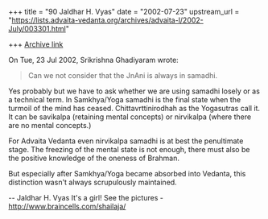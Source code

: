 +++
title = "90 Jaldhar H. Vyas"
date = "2002-07-23"
upstream_url = "https://lists.advaita-vedanta.org/archives/advaita-l/2002-July/003301.html"

+++
[Archive link](https://lists.advaita-vedanta.org/archives/advaita-l/2002-July/003301.html)

On Tue, 23 Jul 2002, Srikrishna Ghadiyaram wrote:

> Can we not consider that the JnAni is always in
> samadhi.
>

Yes probably but we have to ask whether we are using samadhi losely or as
a technical term.  In Samkhya/Yoga samadhi is the final state when the
turmoil of the mind has ceased.  Chittavrttinirodhah as the Yogasutras
call it.  It can be savikalpa (retaining mental concepts) or nirvikalpa
(where there are no mental concepts.)

For Advaita Vedanta even nirvikalpa samadhi is at best the penultimate
stage.  The freezing of the mental state is not enough, there must also be
the positive knowledge of the oneness of Brahman.

But especially after Samkhya/Yoga became absorbed into Vedanta, this
distinction wasn't always scrupulously maintained.

--
Jaldhar H. Vyas <jaldhar at braincells.com>
It's a girl! See the pictures - http://www.braincells.com/shailaja/

